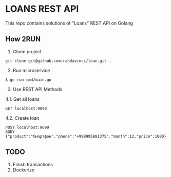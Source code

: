 # LOANS REST API

This repo contains solutions of "Loans" REST API on Golang

## How 2RUN

1. Clone project

```
git clone git@github.com:rabdavinci/loan.git .
```

2. Run microservice

```
$ go run cmd/main.go
```

3. Use REST API Methods

4.1. Get all loans

```
GET localhost:9090

```

4.2. Create loan

```
POST localhost:9090
BODY {"product":"Смартфон","phone":"+998995881375","month":12,"price":1000}
```

## TODO

1. Finish transactions
2. Dockerize
